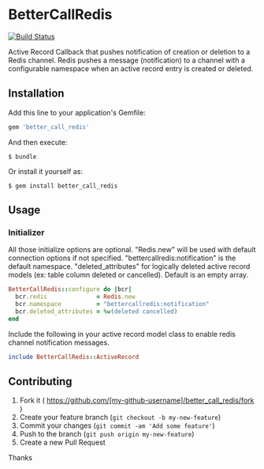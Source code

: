 # BetterCallRedis

[![Build Status](https://api.travis-ci.org/clod81/better_call_redis.svg)](http://travis-ci.org/clod81/better_call_redis)

Active Record Callback that pushes notification of creation or deletion to a Redis channel.
Redis pushes a message (notification) to a channel with a configurable namespace when an active record entry is created or deleted.

## Installation

Add this line to your application's Gemfile:

```ruby
gem 'better_call_redis'
```

And then execute:

    $ bundle

Or install it yourself as:

    $ gem install better_call_redis

## Usage

### Initializer

All those initialize options are optional.
"Redis.new" will be used with default connection options if not specified.
"bettercallredis:notification" is the default namespace.
"deleted_attributes" for logically deleted active record models (ex: table column deleted or cancelled). Default is an empty array.

```ruby
BetterCallRedis::configure do |bcr|
  bcr.redis              = Redis.new
  bcr.namespace          = "bettercallredis:notification"
  bcr.deleted_attributes = %w(deleted cancelled)
end
```

Include the following in your active record model class to enable redis channel notification messages.

```ruby
include BetterCallRedis::ActiveRecord
```

## Contributing

1. Fork it ( https://github.com/[my-github-username]/better_call_redis/fork )
2. Create your feature branch (`git checkout -b my-new-feature`)
3. Commit your changes (`git commit -am 'Add some feature'`)
4. Push to the branch (`git push origin my-new-feature`)
5. Create a new Pull Request

Thanks
